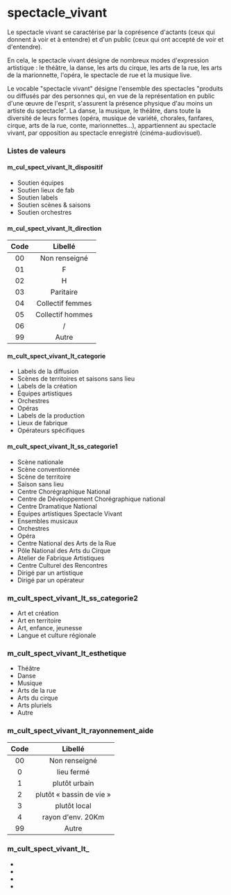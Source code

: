 # spectacle_vivant

Le spectacle vivant
se caractérise par la coprésence d'actants (ceux qui donnent à voir et à entendre) et d'un public (ceux qui ont accepté de voir et d'entendre).

En cela, le spectacle vivant désigne de nombreux modes d'expression artistique : le théâtre, la danse, les arts du cirque, les arts de la rue, les arts de la marionnette, l'opéra, le spectacle de rue et la musique live.


Le vocable "spectacle vivant" désigne l'ensemble des spectacles "produits ou diffusés par des personnes qui, en vue de la représentation en public d'une œuvre de l'esprit, s'assurent la présence physique d'au moins un artiste du spectacle". La danse, la musique, le théâtre, dans toute la diversité de leurs formes (opéra, musique de variété, chorales, fanfares, cirque, arts de la rue, conte, marionnettes...), appartiennent au spectacle vivant, par opposition au spectacle enregistré (cinéma-audiovisuel).


### Listes de valeurs

#### m_cul_spect_vivant_lt_dispositif
* Soutien équipes
* Soutien lieux de fab
* Soutien labels
* Soutien scènes & saisons
* Soutien orchestres

#### m_cul_spect_vivant_lt_direction
| Code | Libellé |
| :--: | :--: |
| 00 | Non renseigné |
| 01	| F |
| 02	| H |
| 03	| Paritaire |
| 04	| Collectif femmes |
| 05	| Collectif hommes |
| 06 | / |
| 99 | Autre |


#### m_cult_spect_vivant_lt_categorie
* Labels de la diffusion
* Scènes de territoires et saisons sans lieu
* Labels de la création
* Équipes artistiques
* Orchestres
* Opéras
* Labels de la production
* Lieux de fabrique
* Opérateurs spécifiques


#### m_cult_spect_vivant_lt_ss_categorie1
* Scène nationale
* Scène conventionnée
* Scène de territoire
* Saison sans lieu
* Centre Chorégraphique National
* Centre de Développement Chorégraphique national
* Centre Dramatique National
* Équipes artistiques Spectacle Vivant
* Ensembles musicaux
* Orchestres
* Opéra
* Centre National des Arts de la Rue
* Pôle National des Arts du Cirque
* Atelier de Fabrique Artistiques
* Centre Culturel des Rencontres
* Dirigé par un artistique
* Dirigé par un opérateur


### m_cult_spect_vivant_lt_ss_categorie2
* Art et création
* Art en territoire
* Art, enfance, jeunesse
* Langue et culture régionale


### m_cult_spect_vivant_lt_esthetique
* Théâtre
* Danse
* Musique
* Arts de la rue
* Arts du cirque
* Arts pluriels
* Autre

### m_cult_spect_vivant_lt_rayonnement_aide
| Code | Libellé |
| :--: | :--: |
| 00 | Non renseigné |
| 0	| lieu fermé |
| 1	| plutôt urbain |
| 2	| plutôt « bassin de vie » |
| 3	| plutôt local |
| 4	| rayon d'env. 20Km |
| 99 | Autre |


### m_cult_spect_vivant_lt_
*
*
*
*
